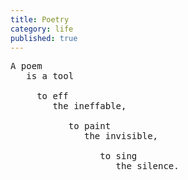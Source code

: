 ```yaml
---
title: Poetry
category: life
published: true
---
```


<pre class="whitespaced-text">
A poem
   is a tool

     to eff
        the ineffable,

           to paint
              the invisible,

                 to sing
                    the silence.
</pre>
